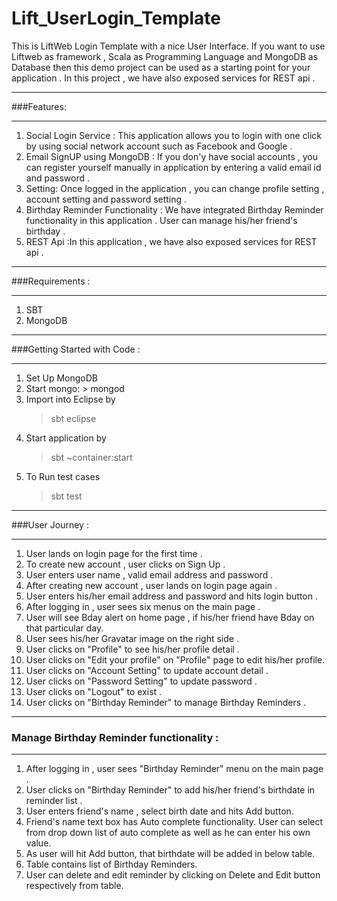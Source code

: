 Lift_UserLogin_Template
=======================

This is LiftWeb Login Template with a nice User Interface.  If you want to use Liftweb as framework , Scala as Programming Language and 
MongoDB as Database then  this demo project can be used as a starting point for your application . In this 
project , we have also exposed services for REST api . 

*************************************************************************************************************
###Features:
*************************************************************************************************************
1.  Social Login Service :  This application allows you to login with one click by using social network account such as Facebook and Google .
1.  Email SignUP using MongoDB : If you don'y have social accounts , you can register yourself manually in application by entering a valid email id and password .
1.  Setting: Once logged in the application , you can change profile setting , account setting and password setting .
1.  Birthday Reminder Functionality : We have integrated Birthday Reminder functionality in this application . User can manage his/her friend's birthday  .
1.  REST Api :In this application , we have also exposed services for REST api .

*************************************************************************************************************
###Requirements : 
*************************************************************************************************************
1.  SBT
1.  MongoDB

*************************************************************************************************************
###Getting Started with Code  : 


*************************************************************************************************************
1.  Set Up MongoDB
1.  Start mongo: > mongod
1.  Import into Eclipse by 
    >sbt eclipse
1.  Start application by 
    >sbt ~container:start
1.  To Run test cases 
    >sbt test
    

*************************************************************************************************************
###User Journey  : 

*************************************************************************************************************

1.  User lands on login page for the first time .
1.  To create new account , user clicks on Sign Up .
1.  User enters user name , valid email address and password .
1.  After creating new account , user lands on login page again . 
1.  User enters his/her email address and password and hits login button .
1.  After logging in , user sees six menus on the main page .
1.  User will see Bday alert on home page , if his/her friend have Bday on that particular day.
1.  User sees his/her Gravatar image on the right side . 
1.  User clicks on "Profile" to see his/her profile detail .
1.  User clicks on "Edit your profile" on "Profile" page to edit his/her profile.
1.  User clicks on "Account Setting" to update account detail .
1.  User clicks on "Password Setting" to update password .
1.  User clicks on "Logout" to exist .
1.  User clicks on "Birthday Reminder" to manage Birthday Reminders .


*************************************************************************************************************
### Manage Birthday Reminder functionality  : 

*************************************************************************************************************
1.  After logging in , user sees "Birthday Reminder" menu on the main page . 
1.  User clicks on "Birthday Reminder" to add his/her friend's birthdate in reminder list .
1.  User enters friend's name , select birth date and hits Add button.
1.  Friend's name text box has Auto complete functionality. User can select from drop down list of auto complete as well as he can enter his   own value.
1.  As user will hit Add button, that birthdate will be added in below table.
1.  Table contains list of Birthday Reminders.
1.  User can delete and edit reminder by clicking on Delete and Edit button respectively from table.


